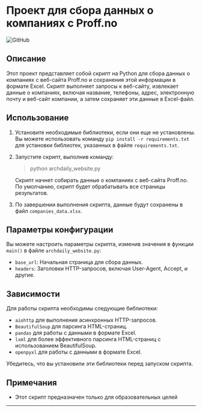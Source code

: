 # Проект для сбора данных о компаниях с Proff.no

![GitHub](https://img.shields.io/github/license/ANT050/Freelancing_obtaining_company_data_from_site_proff.no?color=green&label=MIT%20License)

## Описание

Этот проект представляет собой скрипт на Python для сбора данных о компаниях с веб-сайта Proff.no
и сохранения этой информации в формате Excel.
Скрипт выполняет запросы к веб-сайту, извлекает данные о компаниях, включая название, телефоны, адрес,
электронную почту и веб-сайт компании, а затем сохраняет эти данные в Excel-файл.

## Использование

1. Установите необходимые библиотеки, если они еще не установлены.
   Вы можете использовать команду `pip install -r requirements.txt` для установки библиотек, указанных в
   файле `requirements.txt`.

2. Запустите скрипт, выполнив команду:

   > python archdaily_website.py

   Скрипт начнет собирать данные о компаниях с веб-сайта Proff.no.
   По умолчанию, скрипт будет обрабатывать все страницы результатов.

3. По завершении выполнения скрипта, данные будут сохранены в файл `companies_data.xlsx`.

## Параметры конфигурации

Вы можете настроить параметры скрипта, изменив значения в функции `main()` в файле `archdaily_website.py`:

- `base_url`: Начальная страница для сбора данных.
- `headers`: Заголовки HTTP-запросов, включая User-Agent, Accept, и другие.

## Зависимости

Для работы скрипта необходимы следующие библиотеки:

- `aiohttp` для выполнения асинхронных HTTP-запросов.
- `BeautifulSoup` для парсинга HTML-страниц.
- `pandas` для работы с данными в формате Excel.
- `lxml` для более эффективного парсинга HTML-страниц с использованием BeautifulSoup.
- `openpyxl` для работы с данными в формате Excel.

Убедитесь, что вы установили эти библиотеки перед запуском скрипта.

## Примечания

- Этот скрипт предназначен только для образовательных целей

---

